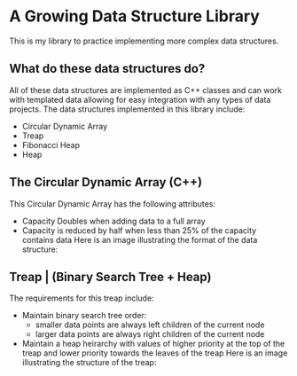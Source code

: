 # A Growing Data Structure Library
This is my library to practice implementing more complex data structures.

## What do these data structures do?
All of these data structures are implemented as C++ classes and can work with templated data allowing for easy integration with any types of data projects. The data structures implemented in this library include:
* Circular Dynamic Array
* Treap
* Fibonacci Heap
* Heap

## The Circular Dynamic Array (C++)
This Circular Dynamic Array has the following attributes:
  * Capacity Doubles when adding data to a full array
  * Capacity is reduced by half when less than 25% of the capacity contains data
Here is an image illustrating the format of the data structure:

## Treap | (Binary Search Tree + Heap)
The requirements for this treap include:
  * Maintain binary search tree order:
      * smaller data points are always left children of the current node
      * larger data points are always right children of the current node
  * Maintain a heap heirarchy with values of higher priority at the top of the treap and lower priority towards the leaves of the treap
Here is an image illustrating the structure of the treap:
